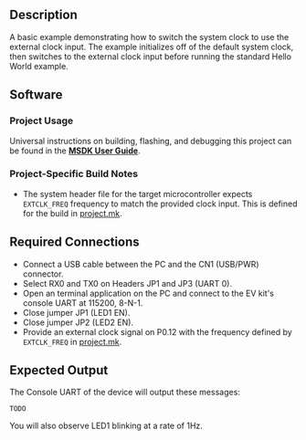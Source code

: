 ## Description

A basic example demonstrating how to switch the system clock to use the external clock input.  The example initializes off of the default system clock, then switches to the external clock input before running the standard Hello World example.

## Software

### Project Usage

Universal instructions on building, flashing, and debugging this project can be found in the **[MSDK User Guide](https://analog-devices-msdk.github.io/msdk/USERGUIDE/)**.

### Project-Specific Build Notes

* The system header file for the target microcontroller expects `EXTCLK_FREQ` frequency to match the provided clock input.  This is defined for the build in [project.mk](project.mk).

## Required Connections

-   Connect a USB cable between the PC and the CN1 (USB/PWR) connector.
-   Select RX0 and TX0 on Headers JP1 and JP3 (UART 0).
-   Open an terminal application on the PC and connect to the EV kit's console UART at 115200, 8-N-1.
-   Close jumper JP1 (LED1 EN).
-   Close jumper JP2 (LED2 EN).
-   Provide an external clock signal on P0.12 with the frequency defined by `EXTCLK_FREQ` in [project.mk](project.mk).

## Expected Output

The Console UART of the device will output these messages:

```
TODO
```

You will also observe LED1 blinking at a rate of 1Hz.
